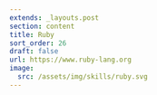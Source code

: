 ```yaml
---
extends: _layouts.post
section: content
title: Ruby
sort_order: 26
draft: false
url: https://www.ruby-lang.org
image:
  src: /assets/img/skills/ruby.svg
---
```

